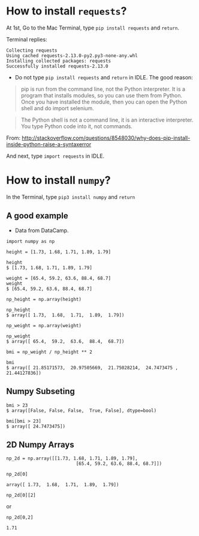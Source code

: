 # How to install `requests`?

At 1st, Go to the Mac Terminal, type `pip install requests` and `return`.

Terminal replies:

```
Collecting requests
Using cached requests-2.13.0-py2.py3-none-any.whl
Installing collected packages: requests
Successfully installed requests-2.13.0
```

* Do not type `pip install requests` and `return` in IDLE. The good reason:

> pip is run from the command line, not the Python interpreter. It is a program that installs modules, so you can use them from Python. Once you have installed the module, then you can open the Python shell and do import selenium.

> The Python shell is not a command line, it is an interactive interpreter. You type Python code into it, not commands.

From: http://stackoverflow.com/questions/8548030/why-does-pip-install-inside-python-raise-a-syntaxerror

And next, type `import requests` in IDLE.

# How to install `numpy`?

In the Terminal, type `pip3 install numpy` and `return`

## A good example

* Data from DataCamp.

```
import numpy as np

height = [1.73, 1.68, 1.71, 1.89, 1.79]

height
$ [1.73, 1.68, 1.71, 1.89, 1.79]

weight = [65.4, 59.2, 63.6, 88.4, 68.7]
weight
$ [65.4, 59.2, 63.6, 88.4, 68.7]

np_height = np.array(height)

np_height
$ array([ 1.73,  1.68,  1.71,  1.89,  1.79])

np_weight = np.array(weight)

np_weight
$ array([ 65.4,  59.2,  63.6,  88.4,  68.7])

bmi = np_weight / np_height ** 2

bmi
$ array([ 21.85171573,  20.97505669,  21.75028214,  24.7473475 ,  21.44127836])
```

## Numpy Subseting

```
bmi > 23
$ array([False, False, False,  True, False], dtype=bool)

bmi[bmi > 23]
$ array([ 24.7473475])
```
## 2D Numpy Arrays
```
np_2d = np.array([[1.73, 1.68, 1.71, 1.89, 1.79],
                          [65.4, 59.2, 63.6, 88.4, 68.7]])
```

```
np_2d[0]
```
```
array([ 1.73,  1.68,  1.71,  1.89,  1.79])
```

```
np_2d[0][2]
```
or 
```
np_2d[0,2]
```

```
1.71
```


